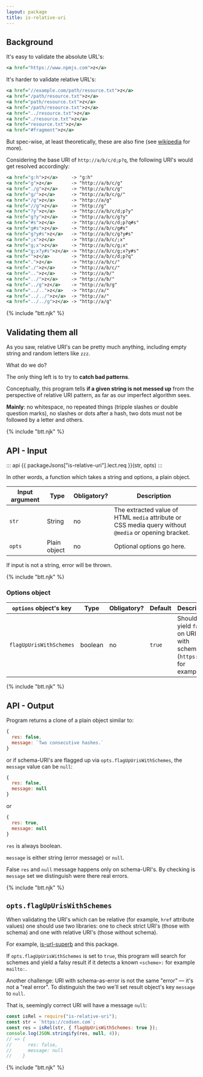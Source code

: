 ```yaml
---
layout: package
title: is-relative-uri
---
```


## Background

It's easy to validate the absolute URL's:

```xml
<a href="https://www.npmjs.com">z</a>
```

It's harder to validate relative URL's:

```xml
<a href="//example.com/path/resource.txt">z</a>
<a href="/path/resource.txt">z</a>
<a href="path/resource.txt">z</a>
<a href="/path/resource.txt">z</a>
<a href="../resource.txt">z</a>
<a href="./resource.txt">z</a>
<a href="resource.txt">z</a>
<a href="#fragment">z</a>
```

But spec-wise, at least theoretically, these are also fine (see [wikipedia](https://en.wikipedia.org/wiki/Uniform_Resource_Identifier#URI_references) for more).

Considering the base URI of `http://a/b/c/d;p?q`, the following URI's would get resolved accordingly:

```xml
<a href="g:h">z</a>     -> "g:h"
<a href="g">z</a>       -> "http://a/b/c/g"
<a href="./g">z</a>     -> "http://a/b/c/g"
<a href="g/">z</a>      -> "http://a/b/c/g/"
<a href="/g">z</a>      -> "http://a/g"
<a href="//g">z</a>     -> "http://g"
<a href="?y">z</a>      -> "http://a/b/c/d;p?y"
<a href="g?y">z</a>     -> "http://a/b/c/g?y"
<a href="#s">z</a>      -> "http://a/b/c/d;p?q#s"
<a href="g#s">z</a>     -> "http://a/b/c/g#s"
<a href="g?y#s">z</a>   -> "http://a/b/c/g?y#s"
<a href=";x">z</a>      -> "http://a/b/c/;x"
<a href="g;x">z</a>     -> "http://a/b/c/g;x"
<a href="g;x?y#s">z</a> -> "http://a/b/c/g;x?y#s"
<a href="">z</a>        -> "http://a/b/c/d;p?q"
<a href=".">z</a>       -> "http://a/b/c/"
<a href="./">z</a>      -> "http://a/b/c/"
<a href="..">z</a>      -> "http://a/b/"
<a href="../">z</a>     -> "http://a/b/"
<a href="../g">z</a>    -> "http://a/b/g"
<a href="../..">z</a>   -> "http://a/"
<a href="../../">z</a>  -> "http://a/"
<a href="../../g">z</a> -> "http://a/g"
```

{% include "btt.njk" %}

## Validating them all

As you saw, relative URI's can be pretty much anything, including empty string and random letters like `zzz`.

What do we do?

The only thing left is to try to **catch bad patterns**.

Conceptually, this program tells **if a given string is not messed up** from the perspective of relative URI pattern, as far as our imperfect algorithm sees.

**Mainly**: no whitespace, no repeated things (tripple slashes or double question marks), no slashes or dots after a hash, two dots must not be followed by a letter and others.

{% include "btt.njk" %}

## API - Input

::: api
{{ packageJsons["is-relative-uri"].lect.req }}(str, opts)
:::

In other words, a function which takes a string and options, a plain object.

| Input argument | Type         | Obligatory? | Description                                                                                           |
| -------------- | ------------ | ----------- | ----------------------------------------------------------------------------------------------------- |
| `str`          | String       | no          | The extracted value of HTML `media` attribute or CSS media query without `@media` or opening bracket. |
| `opts`         | Plain object | no          | Optional options go here.                                                                             |

If input is not a string, error will be thrown.

{% include "btt.njk" %}

### Options object

| `options` object's key  | Type    | Obligatory? | Default | Description                                                            |
| ----------------------- | ------- | ----------- | ------- | ---------------------------------------------------------------------- |
| `flagUpUrisWithSchemes` | boolean | no          | `true`  | Should we yield `false` on URI's with scheme (`https://` for example)? |

{% include "btt.njk" %}

## API - Output

Program returns a clone of a plain object similar to:

```js
{
  res: false,
  message: `Two consecutive hashes.`
}
```

or if schema-URI's are flagged up via `opts.flagUpUrisWithSchemes`, the `message` value can be `null`:

```js
{
  res: false,
  message: null
}
```

or

```js
{
  res: true,
  message: null
}
```

`res` is always boolean.

`message` is either string (error message) or `null`.

False `res` and `null` message happens only on schema-URI's. By checking is `message` set we distinguish were there real errors.

{% include "btt.njk" %}

## `opts.flagUpUrisWithSchemes`

When validating the URI's which can be relative (for example, `href` attribute values) one should use two libraries: one to check strict URI's (those with schema) and one with relative URI's (those without schema).

For example, [is-url-superb](https://www.npmjs.com/package/is-url-superb) and this package.

If `opts.flagUpUrisWithSchemes` is set to `true`, this program will search for schemes and yield a falsy result if it detects a known `<scheme>:` for example `mailto:`.

Another challenge: URI with schema-as-error is not the same "error" — it's not a "real error". To distinguish the two we'll set result object's key `message` to `null`.

That is, seemingly correct URI will have a message `null`:

```js
const isRel = require("is-relative-uri");
const str = `https://codsen.com`;
const res = isRel(str, { flagUpUrisWithSchemes: true });
console.log(JSON.stringify(res, null, 4));
// => {
//      res: false,
//      message: null
//    }
```

{% include "btt.njk" %}
